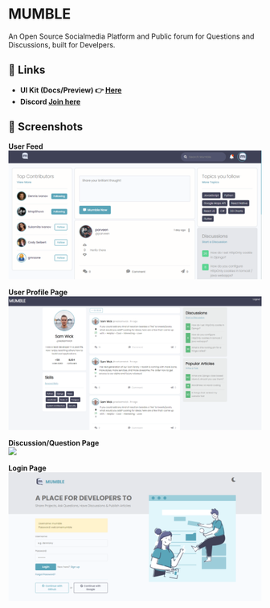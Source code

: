 # MUMBLE
An Open Source Socialmedia Platform and Public forum for Questions and Discussions, built for Develpers.

## 🔗 Links
- **UI Kit (Docs/Preview) 👉 [Here](http://mumble-lp.s3-website-us-west-2.amazonaws.com/)**
- **Discord [Join here](https://discord.com/invite/Tfr67ehuJH)**

## 📸 Screenshots
**User Feed** <br/>
<img src="./images/home-page.PNG" width=600 />

**User Profile Page**<br/>
<img src="./images/profile-page.PNG" width=600 />

**Discussion/Question Page**<br/>
<img src="./images/discussion-page.PNG" width=600 />

**Login Page**<br/>
<img src="./images/login-page.PNG" width=600 />
